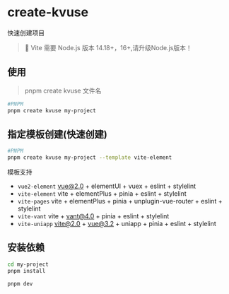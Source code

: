 # create-kvuse

快速创建项目

> 📌  Vite 需要 Node.js 版本 14.18+，16+,请升级Node.js版本！

## 使用

> pnpm create kvuse 文件名

```bash
#PNPM
pnpm create kvuse my-project
```

## 指定模板创建(快速创建)

```bash
#PNPM
pnpm create kvuse my-project --template vite-element
```

模板支持

- `vue2-element`  vue@2.0 + elementUI + vuex + eslint + stylelint
- `vite-element` vite + elementPlus + pinia + eslint + stylelint
- `vite-pages` vite + elementPlus + pinia + unplugin-vue-router + eslint + stylelint
- `vite-vant`     vite + vant@4.0 + pinia + eslint + stylelint
- `vite-uniapp`   vite@2.0 + vue@3.2 + uniapp + pinia + eslint + stylelint
  
## 安装依赖

```bash
cd my-project
pnpm install

pnpm dev
```
